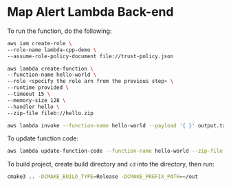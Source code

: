 # Map Alert Lambda Back-end

To run the function, do the following:

```sh
aws iam create-role \
--role-name lambda-cpp-demo \
--assume-role-policy-document file://trust-policy.json

aws lambda create-function \
--function-name hello-world \
--role <specify the role arn from the previous step> \
--runtime provided \
--timeout 15 \
--memory-size 128 \
--handler hello \
--zip-file fileb://hello.zip

aws lambda invoke --function-name hello-world --payload '{ }' output.txt
```

To update function code:

```sh
aws lambda update-function-code --function-name hello-world --zip-file fileb://hello.zip
```

To build project, create build directory and ```cd``` into the directory, then run:
```sh
cmake3 .. -DCMAKE_BUILD_TYPE=Release -DCMAKE_PREFIX_PATH=~/out
```